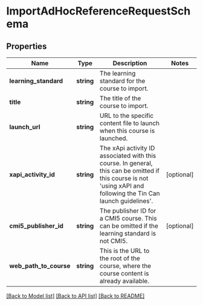 # ImportAdHocReferenceRequestSchema

## Properties
Name | Type | Description | Notes
------------ | ------------- | ------------- | -------------
**learning_standard** | **string** | The learning standard for the course to import. | 
**title** | **string** | The title of the course to import. | 
**launch_url** | **string** | URL to the specific content file to launch when this course is launched. | 
**xapi_activity_id** | **string** | The xApi activity ID associated with this course. In general, this can be omitted if this course is not &#x27;using xAPI and following the Tin Can launch guidelines&#x27;. | [optional] 
**cmi5_publisher_id** | **string** | The publisher ID for a CMI5 course. This can be omitted if the learning standard is not CMI5. | [optional] 
**web_path_to_course** | **string** | This is the URL to the root of the course, where the course content is already available. | 

[[Back to Model list]](../../README.md#documentation-for-models) [[Back to API list]](../../README.md#documentation-for-api-endpoints) [[Back to README]](../../README.md)

